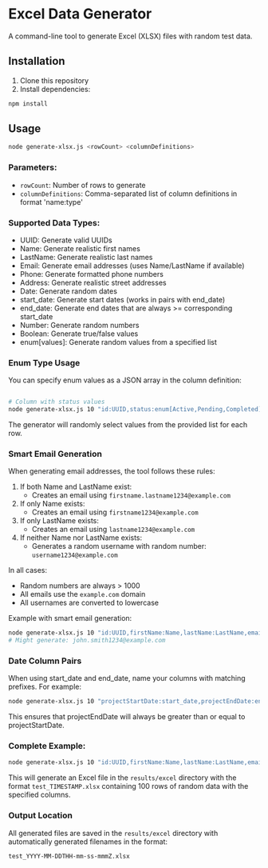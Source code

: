 # Excel Data Generator

A command-line tool to generate Excel (XLSX) files with random test data.

## Installation

1. Clone this repository
2. Install dependencies:
```bash
npm install
```

## Usage

```bash
node generate-xlsx.js <rowCount> <columnDefinitions>
```

### Parameters:

- `rowCount`: Number of rows to generate
- `columnDefinitions`: Comma-separated list of column definitions in format 'name:type'

### Supported Data Types:

- UUID: Generate valid UUIDs
- Name: Generate realistic first names
- LastName: Generate realistic last names
- Email: Generate email addresses (uses Name/LastName if available)
- Phone: Generate formatted phone numbers
- Address: Generate realistic street addresses
- Date: Generate random dates
- start_date: Generate start dates (works in pairs with end_date)
- end_date: Generate end dates that are always >= corresponding start_date
- Number: Generate random numbers
- Boolean: Generate true/false values
- enum[values]: Generate random values from a specified list

### Enum Type Usage

You can specify enum values as a JSON array in the column definition:
```bash

# Column with status values
node generate-xlsx.js 10 "id:UUID,status:enum[Active,Pending,Completed]"
```

The generator will randomly select values from the provided list for each row.

### Smart Email Generation

When generating email addresses, the tool follows these rules:
1. If both Name and LastName exist:
   - Creates an email using `firstname.lastname1234@example.com`
2. If only Name exists:
   - Creates an email using `firstname1234@example.com`
3. If only LastName exists:
   - Creates an email using `lastname1234@example.com`
4. If neither Name nor LastName exists:
   - Generates a random username with random number: `username1234@example.com`

In all cases:
- Random numbers are always > 1000
- All emails use the `example.com` domain
- All usernames are converted to lowercase

Example with smart email generation:
```bash
node generate-xlsx.js 10 "id:UUID,firstName:Name,lastName:LastName,email:Email"
# Might generate: john.smith1234@example.com
```

### Date Column Pairs

When using start_date and end_date, name your columns with matching prefixes. For example:
```bash
node generate-xlsx.js 10 "projectStartDate:start_date,projectEndDate:end_date"
```
This ensures that projectEndDate will always be greater than or equal to projectStartDate.

### Complete Example:

```bash
node generate-xlsx.js 10 "id:UUID,firstName:Name,lastName:LastName,email:Email,phone:Phone,car:enum[Volvo,Mercedes,BMW],status:enum[active,inactive]"
```

This will generate an Excel file in the `results/excel` directory with the format `test_TIMESTAMP.xlsx` containing 100 rows of random data with the specified columns.

### Output Location

All generated files are saved in the `results/excel` directory with automatically generated filenames in the format:
```
test_YYYY-MM-DDTHH-mm-ss-mmmZ.xlsx
